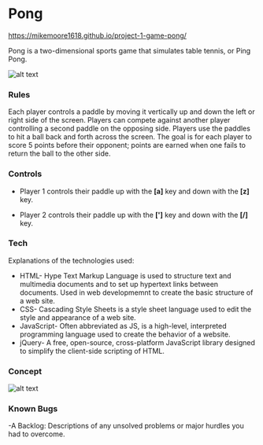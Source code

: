 
# Pong

https://mikemoore1618.github.io/project-1-game-pong/

Pong is a two-dimensional sports game that simulates table tennis, or Ping Pong. 

![alt text](https://i.imgur.com/3lH33mo.png)

### Rules

Each player controls a paddle by moving it vertically up and down the left or right side of the screen. Players can compete against another player controlling a second paddle on the opposing side. Players use the paddles to hit a ball back and forth across the screen. The goal is for each player to score 5 points before their opponent; points are earned when one fails to return the ball to the other side.


### Controls

- Player 1 controls their paddle up with the **[a]** key and down with the **[z]** key.

- Player 2 controls their paddle up with the **[']** key and down with the **[/]** key.

### Tech

Explanations of the technologies used:

- HTML- Hype Text Markup Language is used to structure text and multimedia documents and to set up hypertext links between documents. Used in web developmemnt to create the basic structure of a web site. 
- CSS- Cascading Style Sheets is a style sheet language used to edit the style and appearance of a web site. 
- JavaScript- Often abbreviated as JS, is a high-level, interpreted programming language used to create the behavior of a website. 
- jQuery- A free, open-source, cross-platform JavaScript library designed to simplify the client-side scripting of HTML.

### Concept

![alt text](https://i.imgur.com/rLoeCQG.jpg)

### Known Bugs

-A Backlog: Descriptions of any unsolved problems or major hurdles you had to overcome.
